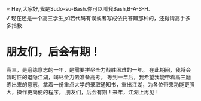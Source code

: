⭐ Hey,大家好,我是Sudo-su-Bash.你可以叫我Bash,B-A-S-H.<br>
 √ 现在还是一个高三学生,如若代码有误或者写成依托答辩那种的，还得请高手多多指教.<br>


 # 朋友们，后会有期！
 高三，是磨练意志的一年，是需要拼尽全力战胜困难的一年。
 在此期间，我将会暂时性的退隐江湖，竭尽全力去准备高考。
 等到一年后，我希望我能带着高三磨练出来的意志，拿着一份重点大学的录取通知书，重出江湖，为各位带来功能更强大，操作更简便的程序。
 朋友们，后会有期！来年，江湖上再见！

